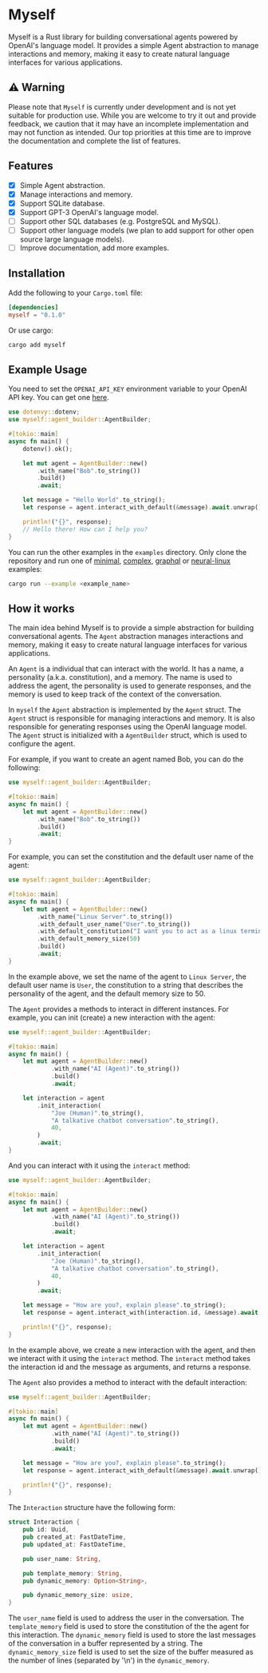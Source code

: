 # Myself

Myself is a Rust library for building conversational agents powered by OpenAI's language model. It provides a simple Agent abstraction to manage interactions and memory, making it easy to create natural language interfaces for various applications.

## ⚠️ Warning

Please note that `Myself` is currently under development and is not yet suitable for production use. While you are welcome to try it out and provide feedback, we caution that it may have an incomplete implementation and may not function as intended. Our top priorities at this time are to improve the documentation and complete the list of features.

## Features

- [x] Simple Agent abstraction.
- [x] Manage interactions and memory.
- [x] Support SQLite database.
- [x] Support GPT-3 OpenAI's language model.
- [ ] Support other SQL databases (e.g. PostgreSQL and MySQL).
- [ ] Support other language models (we plan to add support for other open source large language models).
- [ ] Improve documentation, add more examples.

## Installation

Add the following to your `Cargo.toml` file:

```toml
[dependencies]
myself = "0.1.0"
```

Or use cargo:

```bash
cargo add myself
```

## Example Usage

You need to set the `OPENAI_API_KEY` environment variable to your OpenAI API key. You can get one [here](https://beta.openai.com/account/api-keys).

```rust
use dotenvy::dotenv;
use myself::agent_builder::AgentBuilder;

#[tokio::main]
async fn main() {
    dotenv().ok();

    let mut agent = AgentBuilder::new()
        .with_name("Bob".to_string())
        .build()
        .await;

    let message = "Hello World".to_string();
    let response = agent.interact_with_default(&message).await.unwrap();

    println!("{}", response);
    // Hello there! How can I help you?
}
```

You can run the other examples in the `examples` directory. Only clone the repository and run one of [minimal](/examples/minimal/main.rs), [complex](/examples/complex/main.rs), [graphql](/examples/graphql/main.rs) or [neural-linux](/examples/neural-linux/main.rs) examples:

```bash
cargo run --example <example_name>
```

## How it works

The main idea behind Myself is to provide a simple abstraction for building conversational agents. The `Agent` abstraction manages interactions and memory, making it easy to create natural language interfaces for various applications.

An `Agent` is a individual that can interact with the world. It has a name, a personality (a.k.a. constitution), and a memory. The name is used to address the agent, the personality is used to generate responses, and the memory is used to keep track of the context of the conversation.

In `myself` the `Agent` abstraction is implemented by the `Agent` struct. The `Agent` struct is responsible for managing interactions and memory. It is also responsible for generating responses using the OpenAI language model. The `Agent` struct is initialized with a `AgentBuilder` struct, which is used to configure the agent.

For example, if you want to create an agent named Bob, you can do the following:

```rust
use myself::agent_builder::AgentBuilder;

#[tokio::main]
async fn main() {
    let mut agent = AgentBuilder::new()
        .with_name("Bob".to_string())
        .build()
        .await;
}
```

For example, you can set the constitution and the default user name of the agent:

```rust
use myself::agent_builder::AgentBuilder;

#[tokio::main]
async fn main() {
    let mut agent = AgentBuilder::new()
        .with_name("Linux Server".to_string())
        .with_default_user_name("User".to_string())
        .with_default_constitution("I want you to act as a linux terminal. I will type commands and you will reply with what the terminal should show. I want you to only reply with the terminal output inside one unique code block, and nothing else. do not write explanations. do not type commands unless I instruct you to do so. When I need to tell you something in English, I will do so by putting text inside curly brackets {like this}.".into())
        .with_default_memory_size(50)
        .build()
        .await;
}
```

In the example above, we set the name of the agent to `Linux Server`, the default user name is `User`, the constitution to a string that describes the personality of the agent, and the default memory size to 50.

The `Agent` provides a methods to interact in different instances. For example, you can init (create) a new interaction with the agent:

```rust
use myself::agent_builder::AgentBuilder;

#[tokio::main]
async fn main() {
    let mut agent = AgentBuilder::new()
            .with_name("AI (Agent)".to_string())
            .build()
            .await;

    let interaction = agent
        .init_interaction(
            "Joe (Human)".to_string(),
            "A talkative chatbot conversation".to_string(),
            40,
        )
        .await;
}
```

And you can interact with it using the `interact` method:

```rust
use myself::agent_builder::AgentBuilder;

#[tokio::main]
async fn main() {
    let mut agent = AgentBuilder::new()
            .with_name("AI (Agent)".to_string())
            .build()
            .await;

    let interaction = agent
        .init_interaction(
            "Joe (Human)".to_string(),
            "A talkative chatbot conversation".to_string(),
            40,
        )
        .await;

    let message = "How are you?, explain please".to_string();
    let response = agent.interact_with(interaction.id, &message).await.unwrap();

    println!("{}", response);
}
```

In the example above, we create a new interaction with the agent, and then we interact with it using the `interact` method. The `interact` method takes the interaction id and the message as arguments, and returns a response.

The `Agent` also provides a method to interact with the default interaction:

```rust
use myself::agent_builder::AgentBuilder;

#[tokio::main]
async fn main() {
    let mut agent = AgentBuilder::new()
            .with_name("AI (Agent)".to_string())
            .build()
            .await;

    let message = "How are you?, explain please".to_string();
    let response = agent.interact_with_default(&message).await.unwrap();

    println!("{}", response);
}
```

The `Interaction` structure have the following form:

```rust
struct Interaction {
    pub id: Uuid,
    pub created_at: FastDateTime,
    pub updated_at: FastDateTime,

    pub user_name: String,

    pub template_memory: String,
    pub dynamic_memory: Option<String>,

    pub dynamic_memory_size: usize,
}
```

The `user_name` field is used to address the user in the conversation. The `template_memory` field is used to store the constitution of the the agent for this interaction. The `dynamic_memory` field is used to store the last messages of the conversation in a buffer represented by a string. The `dynamic_memory_size` field is used to set the size of the buffer measured as the number of lines (separated by '\n') in the `dynamic_memory`.
